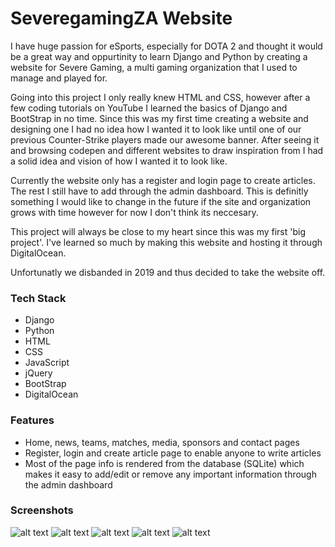 # SeveregamingZA Website

I have huge passion for eSports, especially for DOTA 2 and thought it would be a great way and oppurtinity to learn Django and Python by creating a website for Severe Gaming, a multi gaming organization that I used to manage and played for. 

Going into this project I only really knew HTML and CSS, however after a few coding tutorials on YouTube I learned the basics of Django and BootStrap in no time. Since this was my first time creating a website and designing one I had no idea how I wanted it to look like until one of our previous Counter-Strike players made our awesome banner. After seeing it and browsing codepen and different websites to draw inspiration from I had a solid idea and vision of how I wanted it to look like.

Currently the website only has a register and login page to create articles. The rest I still have to add through the admin dashboard. This is definitly something I would like to change in the future if the site and organization grows with time however for now I don't think its neccesary.

This project will always be close to my heart since this was my first 'big project'. I've learned so much by making this website and hosting it through DigitalOcean. 

Unfortunatly we disbanded in 2019 and thus decided to take the website off.

### Tech Stack 
- Django
- Python
- HTML
- CSS
- JavaScript
- jQuery
- BootStrap
- DigitalOcean

### Features
- Home, news, teams, matches, media, sponsors and contact pages
- Register, login and create article page to enable anyone to write articles
- Most of the page info is rendered from the database (SQLite) which makes it easy to add/edit or remove any important information through the admin dashboard

### Screenshots
![alt text][Welcome Page]
![alt text][Welcome Page Two] 
![alt text][Latest News Page]
![alt text][Article Page]
![alt text][Severe DOTA2]

[Welcome Page]:https://bitvivaz.com/personal/assets/webdev/severegamingza/images/home.png "Welcome Home Page"
[Welcome Page Two]:https://bitvivaz.com/personal/assets/webdev/severegamingza/images/home2.png "Welcome Home Page Two"
[Latest News Page]:https://bitvivaz.com/personal/assets/webdev/severegamingza/images/news.png "Latest News Page"
[Article Page]:https://bitvivaz.com/personal/assets/webdev/severegamingza/images/articledetail.png "Article Page"
[Severe DOTA2]:https://bitvivaz.com/personal/assets/webdev/severegamingza/images/dotateam.png "Severe DOTA 2"
